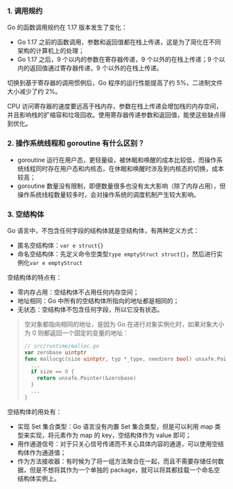 ### 1. 调用规约

Go 的函数调用规约在 1.17 版本发生了变化：

* Go 1.17 之前的函数调用，参数和返回值都在栈上传递，这是为了简化在不同架构的计算机上的处理；
* Go 1.17 之后，9 个以内的参数在寄存器传递，9 个以外的在栈上传递；9 个以内的返回值通过寄存器传递，9 个以外的在栈上传递。

切换到基于寄存器的调用惯例后，Go 程序的运行性能提高了约 5%，二进制文件大小减少了约 2%。

CPU 访问寄存器的速度要远高于栈内存，参数在栈上传递会增加栈的内存空间，并且影响栈的扩缩容和垃圾回收。使用寄存器传递参数和返回值，能使这些缺点得到优化。


### 2. 操作系统线程和 goroutine 有什么区别？

* goroutine 运行在用户态，更轻量级，被休眠和唤醒的成本比较低，而操作系统线程同时存在用户态和内核态，在休眠和唤醒时涉及到内核态的切换，成本较高；
* goroutine 数量没有限制，即便数量很多也没有太大影响（除了内存占用），但操作系统线程数量较多时，会对操作系统的调度机制产生较大影响。

### 3. 空结构体

Go 语言中，不包含任何字段的结构体就是空结构体，有两种定义方式：

* 匿名空结构体：`var e struct{}`
* 命名空结构体：先定义命令空类型`type emptyStruct struct{}`，然后进行实例化`var e emptyStruct`

空结构体的特点有：

* 零内存占用：空结构体不占用任何内存空间；
* 地址相同：Go 中所有的空结构体所指向的地址都是相同的；
* 无状态：空结构体不包含任何字段，所以它没有状态。

> 空对象都指向相同的地址，是因为 Go 在进行对象实例化时，如果对象大小为 0 则都返回一个固定的变量的地址：
> 
> ```go
> // src/runtime/malloc.go
> var zerobase uintptr
> func mallocgc(size uintptr, typ *_type, needzero bool) unsafe.Pointer {
>   ...
>   if size == 0 {
>     return unsafe.Pointer(&zerobase)
>   }
>   ...
> }
> ```

空结构体的用处有：

* 实现 Set 集合类型：Go 语言没有内置 Set 集合类型，但是可以利用 map 类型来实现，将元素作为 map 的 key，空结构体作为 value 即可；
* 用作通道信号：对于只关心信号传递而不关心具体内容的通道，可以使用空结构体作为通道值；
* 作为方法接收器：有时候为了将一组方法聚合在一起，而且不需要存储任何数据，但是不想将其作为一个单独的 package，就可以将其都挂载一个命名空结构体实例上。